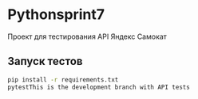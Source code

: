 # Pythonsprint7

Проект для тестирования API Яндекс Самокат

## Запуск тестов

```bash
pip install -r requirements.txt
pytestThis is the development branch with API tests
